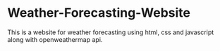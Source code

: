 # Weather-Forecasting-Website
This is a website for weather forecasting using html, css and javascript along with openweathermap api.

